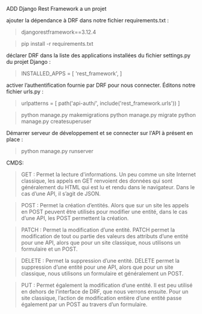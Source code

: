 ADD Django Rest Framework a un projet

ajouter la dépendance à DRF dans notre fichier requirements.txt  :
> djangorestframework==3.12.4

> pip install -r requirements.txt

déclarer DRF dans la liste des applications installées du fichier  settings.py  du projet Django :
> INSTALLED_APPS = [
'rest_framework',
]

activer l’authentification fournie par DRF pour nous connecter. Éditons notre fichier  urls.py  :
> urlpatterns = [
    path('api-auth/', include('rest_framework.urls'))
]

> python manage.py makemigrations
> python manage.py migrate
> python manage.py createsuperuser

Démarrer serveur de développement et se connecter sur l'API à présent en place :
> python manage.py runserver

CMDS:
>GET : Permet la lecture d'informations.
Un peu comme un site Internet classique, les appels en GET renvoient des données qui sont généralement du HTML qui est lu et rendu dans le navigateur. Dans le cas d’une API, il s’agit de JSON.

>POST : Permet la création d’entités.
Alors que sur un site les appels en POST peuvent être utilisés pour modifier une entité, dans le cas d’une API, les POST permettent la création.

>PATCH : Permet la modification d’une entité.
PATCH permet la modification de tout ou partie des valeurs des attributs d’une entité pour une API, alors que pour un site classique, nous utilisons un formulaire et un POST.

>DELETE : Permet la suppression d’une entité.
DELETE permet la suppression d’une entité pour une API, alors que pour un site classique, nous utilisons un formulaire et généralement un POST.

>PUT : Permet également la modification d’une entité.
Il est peu utilisé en dehors de l’interface de DRF, que nous verrons ensuite. Pour un site classique, l’action de modification entière d’une entité passe également par un POST au travers d’un formulaire.


